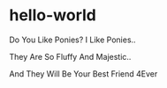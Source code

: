 # hello-world

Do You Like Ponies? I Like Ponies..

They Are So Fluffy And Majestic..

And They Will Be Your Best Friend 4Ever
